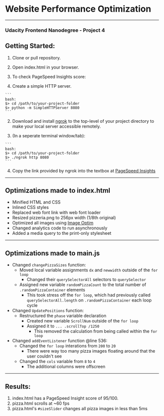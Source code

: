 # Website Performance Optimization

___
### Udacity Frontend Nanodegree - Project 4


## Getting Started:

1.  Clone or pull repository.
2.  Open index.html in your browser.
3.  To check PageSpeed Insights score:

  1. Create a simple HTTP server.

    ```
    bash:
    $> cd /path/to/your-project-folder
    $> python -m SimpleHTTPServer 8080
    ```

  2. Download and install [ngrok](https://ngrok.com/) to the top-level of your project directory to make your local server accessible remotely.

  3. (In a seperate terminal window/tab):  

    ```
    bash:
    $> cd /path/to/your-project-folder
    $> ./ngrok http 8080
    ```

  4. Copy the link provided by ngrok into the textbox at [PageSpeed Insights](https://developers.google.com/speed/pagespeed/insights/)

___
## Optimizations made to index.html

- Minified HTML and CSS
- Inlined CSS styles
- Replaced web font link with web font loader
- Resized pizzeria.png to 256px width (1/8th original)
- Optimized all images using [Image Optim](https://imageoptim.com/mac)
- Changed analytics code to run asynchronously
- Added a media query to the print-only stylesheet

___
## Optimizations made to main.js

- Changed `changePizzaSizes` function:
  - Moved local variable assignments `dx` and `newwidth` outside of the `for loop`
    - Changed their `querySelectorAll` selectors to `querySelector`
  - Assigned new variable `randomPizzaCount` to the total number of `.randomPizzaContainer` elements
    -  This took stress off the `for loop`, which had previously called `querySelectorAll.length` on `.randomPizzaContainer` each loop cycle
- Changed `UpdatePositions` function:
  - Restructured the `phase` variable declaration
    - Created new variable `ScrollNum` outside of the `for loop`
    - Assigned it to `... .scrollTop /1250`
      - This removed the calculation from being called within the `for loop`
- Changed `addEventListener` function @line 536:
  - Changed the `for loop` interations from `200` to `20`
    - There were way too many pizza images floating around that the user couldn't see
  - Changed the `cols` variable from `8` to `4`
    - The additional columns were offscreen

___
## Results:

1. index.html has a PageSpeed Insight score of 95/100.
2. pizza.html scrolls at ~60 fps
3. pizza.html's `#sizeSlider` changes all pizza images in less than 5ms
